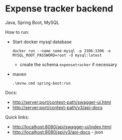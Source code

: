 # Expense tracker backend

Java, Spring Boot, MySQL

How to run:

- Start docker mysql database

  `docker run --name some-mysql -p 3306:3306 -e MYSQL_ROOT_PASSWORD=root -d mysql:latest`

  - create the schema `expensetracker` if necessary

- maven

  `.\mvnw.cmd spring-boot:run`

Docs:

- [http://server:port/context-path/swagger-ui.html](http://server:port/context-path/swagger-ui.html)
- [http://server:port/context-path/v3/api-docs](http://server:port/context-path/v3/api-docs)

Quick links:

- [http://localhost:8080/api/swagger-ui/index.html](http://localhost:8080/swagger-ui/index.html)
- [http://localhost:8080/api/v3/api-docs](http://localhost:8080/v3/api-docs) - json
